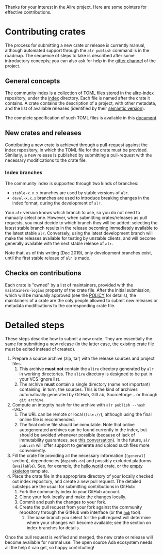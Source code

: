 Thanks for your interest in the Alire project. Here are some pointers for effective contributions.

# Contributing crates

The process for submitting a new crate or release is currently manual, although automated support through the `alr publish` command is in the roadmap.
The sequence of steps to take is described after some introductory concepts;
you can also ask for help in the [gitter channel](https://gitter.im/ada-lang/Alire) of the project.

## General concepts

The community index is a collection of [TOML](https://github.com/toml-lang/toml)
files stored in the [alire-index](https://github.com/alire-project/alire-index) repository,
under the [index](https://github.com/alire-project/alire-index/blob/master/index) directory.
Each file is named after the crate it contains.
A crate contains the description of a project, with other metadata,
and the list of available releases (identified by their
[semantic version](https://semver.org/)).

The complete specification of such TOML files is available in this [document](https://github.com/alire-project/alire/blob/master/doc/catalog-format-spec.rst).

## New crates and releases

Contributing a new crate is achieved through a pull-request against the index repository,
in which the TOML file for the crate must be provided. Similarly, a new release is published by
submitting a pull-request with the necessary modifications to the crate file.

### Index branches

The community index is supported through two kinds of branches:

- `stable-x.x.x` branches are used by stable versions of `alr`.
- `devel-x.x.x` branches are used to introduce breaking changes in the index format, during the development of `alr`.

Your `alr` version knows which branch to use, so you do not need to manually select one. However, when submitting crates/releases as pull requests, you must decide to which branch they will be added: selecting the latest stable branch results in the release becoming immediately available to the latest stable `alr`. Conversely, using the latest development branch will make the releases available for testing by unstable clients, and will become generally available with the next stable release of `alr`.

Note that, as of this writing (Dec 2019), only development branches exist, until the first stable release of `alr` is made.

## Checks on contributions

Each crate is "owned" by a list of maintainers, provided with the `maintainers-logins` property of the crate file. After the initial submission, which will be manually approved (see the [POLICY](https://github.com/alire-project/alire-index/blob/master/POLICY.md) for details), the maintainers of a crate are the only people allowed to submit new releases or metadata modifications to the corresponding crate file.

# Detailed steps

These steps describe how to submit a new crate. They are essentially the same for submitting a new release (in the latter case, the existing crate file must be edited instead of created).


1. Prepare a source archive (zip, tar) with the release sources and project files.
    1. This archive **must not** contain the `alire` directory generated by `alr` in working directories. The `alire` directory is designed to be put in your VCS ignore list.
    1. The archive **must** contain a single directory (name not important) containing, in turn, the sources. This is the kind of archives automatically generated by GitHub, GitLab, Sourceforge... or through `git archive`.
1. Compute an integrity hash for the archive with `alr publish --hash <URL>`
    1. The URL can be remote or local (`file://`), although using the final online file is recommended.
    1. The final online file should be immutable. Note that online autogenerated archives can be found currently in the index, but should be avoided whenever possible (because of lack of immutability guarantees, see [this conversation](https://github.community/t5/How-to-use-Git-and-GitHub/Ensuring-identical-tarballs-from-releases/m-p/34196/highlight/true#M8997)). In the future, `alr publish` will offer support to generate and upload such files more conveniently.
1. Fill the crate file providing all the necessary information (`[general]` section), dependencies (`depends-on`) and possibly excluded platforms (`available`). See, for example, the [hello world](https://github.com/alire-project/alire-index/blob/master/index/he/hello.toml) crate, or the [empty skeleton](https://github.com/alire-project/alire-index/blob/master/templates/skeleton.toml) template.
1. Place the crate file in the appropriate directory of your locally checked out index repository, and create a new pull request. The detailed substeps are the usual for submitting contributions in GitHub:
    1. Fork the community index to your GitHub account.
    1. Clone your fork locally and make the changes locally.
    1. Commit and push the changes to your fork.
    1. Create the pull request from your fork against the community repository through the GitHub web interface (or the [`hub`](https://github.com/github/hub) tool).
        1. The base branch you select for the pull request will determine where your changes will become available; see the section on index branches for details.

Once the pull request is verified and merged, the new crate or release will become available for normal use. The open source Ada ecosystem needs all the help it can get, so happy contributing!
